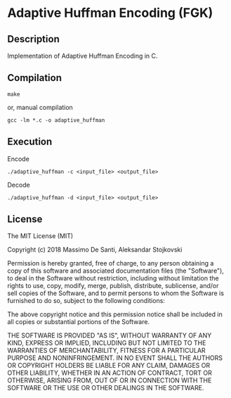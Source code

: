 # Adaptive Huffman Encoding (FGK)

## Description
Implementation of Adaptive Huffman Encoding in C.

## Compilation
`
make
`

or, manual compilation

`
gcc -lm *.c -o adaptive_huffman
`

## Execution
Encode

`
./adaptive_huffman -c <input_file> <output_file>
`

Decode

`
./adaptive_huffman -d <input_file> <output_file>
`

## License
The MIT License (MIT)

Copyright (c) 2018 Massimo De Santi, Aleksandar Stojkovski

Permission is hereby granted, free of charge, to any person obtaining a copy
of this software and associated documentation files (the "Software"), to deal
in the Software without restriction, including without limitation the rights
to use, copy, modify, merge, publish, distribute, sublicense, and/or sell
copies of the Software, and to permit persons to whom the Software is
furnished to do so, subject to the following conditions:

The above copyright notice and this permission notice shall be included in all
copies or substantial portions of the Software.

THE SOFTWARE IS PROVIDED "AS IS", WITHOUT WARRANTY OF ANY KIND, EXPRESS OR
IMPLIED, INCLUDING BUT NOT LIMITED TO THE WARRANTIES OF MERCHANTABILITY,
FITNESS FOR A PARTICULAR PURPOSE AND NONINFRINGEMENT. IN NO EVENT SHALL THE
AUTHORS OR COPYRIGHT HOLDERS BE LIABLE FOR ANY CLAIM, DAMAGES OR OTHER
LIABILITY, WHETHER IN AN ACTION OF CONTRACT, TORT OR OTHERWISE, ARISING FROM,
OUT OF OR IN CONNECTION WITH THE SOFTWARE OR THE USE OR OTHER DEALINGS IN THE
SOFTWARE.

